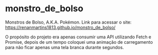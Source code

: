 # monstro_de_bolso
Monstros de Bolso, A.K.A. Pokémon.
Link para acessar o site: https://renanmartins1813.github.io/monstro_de_bolso/

O propósito do projeto era apenas consumir uma API utilizando Fetch e Promise, depois de um tempo coloquei uma animação de carregamento para não ficar apenas uma tela branca durante segundos.
